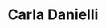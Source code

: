 ---
title: "Carla Danielli"
url: /ciudad-autonoma-de-buenos-aires/carla-danielli/
shop: Kleidung
---